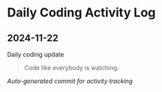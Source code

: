 # Daily Coding Activity Log

## 2024-11-22

Daily coding update

> Code like everybody is watching.

*Auto-generated commit for activity tracking*
